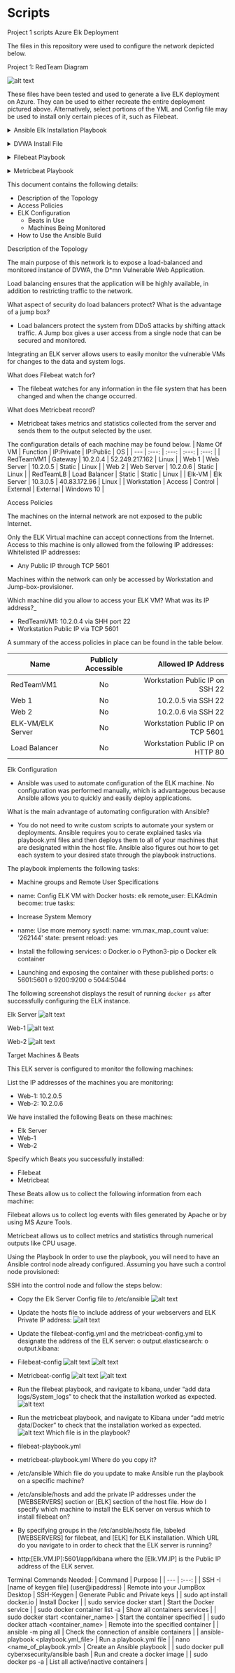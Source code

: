 # Scripts
Project 1 scripts
Azure Elk Deployment

The files in this repository were used to configure the network depicted below.

Project 1: RedTeam Diagram

 ![alt text](https://github.com/juliexo/Scripts/blob/main/diagrams/Red_Team_Diagram.png)

These files have been tested and used to generate a live ELK deployment on Azure. They can be used to either recreate the entire deployment pictured above. Alternatively, select portions of the YML and Config file may be used to install only certain pieces of it, such as Filebeat.

<p>
  <details>
    <summary>Ansible Elk Installation Playbook</summary>
<pre><code>---
- name: Configure ELK
  hosts: elk
  remote_user: ELKAdmin
  become: True
  tasks:

  - name: use more memory
    sysctl:
      name: vm.max_map_count
      value: "262144"
      state: present
      reload: yes

  - name: docker.io
    apt:
      update_cache: yes
      name: docker.io
      state: present

  - name: Install pip3
    apt:
      force_apt_get: yes
      name: python3-pip
      state: present

  - name: install python module
    pip:
      name: docker
      state: present

  - name: elk container
    docker_container:
      name: elk
      image: sebp/elk:761
      state: started
      restart_policy: always
      published_ports:
                - 5601:5601
                - 9200:9200
                - 5044:5044

  - name: Enable service docker on boot
    systemd:
      name: docker
      enabled: yes
</code></pre>


  </details>
  </p>
  

<p>
 <details>
  <summary>DVWA Install File</summary>
  <pre><code>---
- name: Config Web VM with Docker
  hosts: webservers
  become: true
  tasks:
  - name: docker.io
    apt:
      force_apt_get: yes
      update_cache: yes
      name: docker.io
      state: present

  - name: Install pip3
    apt:
      force_apt_get: yes
      name: python3-pip
      state: present

  - name: Install Docker python module
    pip:
      name: docker
      state: present
  - name: download and launch a docker web container
    docker_container:
      name: dvwa
      image: cyberxsecurity/dvwa
      state: started
      restart_policy: always
      published_ports: 80:80

  - name: Enable docker service
    systemd:
      name: docker
      enabled: yes
      </code></pre>
 </details>
 </p>
 
 
<p>
 <details>
  <summary>Filebeat Playbook</summary>
<pre><code>---
- name: Installing and Launch Filebeat
  hosts: webservers
  become: yes
  tasks:

  - name: Download filebeat .deb file
    command: curl -L -O https://artifacts.elastic.co/downloads/beats/filebeat/filebeat-7.4.0-amd64.deb

  - name: Install filebeat .deb
    command: dpkg -i filebeat-7.4.0-amd64.deb

  - name: Drop in filebeat.yml
    copy:
      src: /etc/ansible/filebeat-config.yml
      dest: /etc/filebeat/filebeat.yml


  - name: Enable and Configure System Module
    command: filebeat modules enable system

  - name: Setup filebeat
    command: filebeat setup

  - name: Start filebeat service
    command: service filebeat start

  - name: Enable service filebeat on boot
    systemd:
      name: filebeat
      enabled: yes
      </code></pre>
 </details>
 </p>
 
 <p>
 <details>
  <summary>Metricbeat Playbook</summary>
<pre><code>---
- name: Install metric beat
  hosts: webservers
  become: true
  tasks:

  - name: Download metricbeat
    command: curl -L -O https://artifacts.elastic.co/downloads/beats/metricbeat/metricbeat-7.4.0-amd64.deb

    # Use command module
  - name: install metricbeat
    command: dpkg -i metricbeat-7.4.0-amd64.deb

    # Use copy module
  - name: drop in metricbeat config
    copy:
      src: /etc/ansible/metricbeat-config.yml
      dest: /etc/metricbeat/metricbeat.yml

    # Use command module
  - name: enable and configure docker module for metric beat
    command: metricbeat modules enable docker

    # Use command module
  - name: setup metric beat
    command: metricbeat setup

    # Use command module
  - name: start metric beat
    command: service metricbeat start

    # Use systemd module
  - name: Enable service metricbeat on boot
    systemd:
      name: metricbeat
      enabled: yes
      </code></pre>
 </details>
 </p>
 
This document contains the following details:
- Description of the Topology
- Access Policies
- ELK Configuration
  - Beats in Use
  - Machines Being Monitored
- How to Use the Ansible Build


Description of the Topology

The main purpose of this network is to expose a load-balanced and monitored instance of DVWA, the D*mn Vulnerable Web Application.

Load balancing ensures that the application will be highly available, in addition to restricting traffic to the network.

What aspect of security do load balancers protect? What is the advantage of a jump box?

- Load balancers protect the system from DDoS attacks by shifting attack traffic.  A Jump box gives a user access from a single node that can be secured and monitored.


Integrating an ELK server allows users to easily monitor the vulnerable VMs for changes to the data and system logs.

What does Filebeat watch for?

- The filebeat watches for any information in the file system that has been changed and when the change occurred.

What does Metricbeat record?

- Metricbeat takes metrics and statistics collected from the server and sends them to the output selected by the user.

The configuration details of each machine may be found below.
| Name Of VM | Function | IP:Private | IP:Public |	OS |
| --- | :---: | :---: | :---: | :---: |
| RedTeamVM1 |	Gateway |	10.2.0.4 |	52.249.217.162 | Linux |
| Web 1 | Web Server	| 10.2.0.5	| Static	| Linux |
| Web 2 | Web Server	| 10.2.0.6	| Static	| Linux |
| RedTeamLB | Load Balancer | Static | Static	| Linux |
| Elk-VM |	Elk Server |	10.3.0.5 |	40.83.172.96 |	Linux |
| Workstation	| Access | Control	| External	| External	| Windows 10 |





Access Policies 

The machines on the internal network are not exposed to the public Internet. 

Only the ELK Virtual machine can accept connections from the Internet. Access to this machine is only allowed from the following IP addresses:
Whitelisted IP addresses:

-	Any Public IP through TCP 5601

Machines within the network can only be accessed by Workstation and Jump-box-provisioner.

Which machine did you allow to access your ELK VM? What was its IP address?_

-	RedTeamVM1: 10.2.0.4 via SHH port 22
-	Workstation Public IP via TCP 5601

A summary of the access policies in place can be found in the table below.

| Name |	Publicly Accessible |	Allowed IP Address |
| --- | :---: | ---: |
| RedTeamVM1	| No	| Workstation Public IP on SSH 22 |
| Web 1 |	No	| 10.2.0.5 via SSH 22 |
| Web 2 |	No |	10.2.0.6 via SSH 22 |
| ELK-VM/ELK Server	| No	| Workstation Public IP on TCP 5601 |
| Load Balancer	| No |	Workstation Public IP on HTTP 80 |

Elk Configuration

- Ansible was used to automate configuration of the ELK machine. No configuration was performed manually, which is advantageous because Ansible allows you to quickly and easily deploy applications. 

What is the main advantage of automating configuration with Ansible?

- You do not need to write custom scripts to automate your system or deployments. Ansible requires you to cerate explained tasks via playbook.yml files and then deploys them to all of your machines that are designated within the host file. Ansible also figures out how to get each system to your desired state through the playbook instructions.



The playbook implements the following tasks:

-	Machine groups and Remote User Specifications 

-  name: Config ELK VM with Docker
  	  hosts: elk
  	  remote_user: ELKAdmin
  	  become: true
      tasks:

-	Increase System Memory

-  name: Use more memory
    sysctl:
    name: vm.max_map_count
    value: '262144'
    state: present
    reload: yes

-	Install the following services:
o	Docker.io
o	Python3-pip
o	Docker elk container
-	Launching and exposing the container with these published ports:
o	5601:5601
o	9200:9200
o	5044:5044

The following screenshot displays the result of running `docker ps` after successfully configuring the ELK instance.

Elk Server
![alt text](https://github.com/juliexo/Scripts/blob/main/images/ELKServerScreenshot.png)  

Web-1
![alt text](https://github.com/juliexo/Scripts/blob/main/images/Web1Screenshot.png)
 

Web-2
![alt text](https://github.com/juliexo/Scripts/blob/main/images/Web2Screenshot.png)




Target Machines & Beats

This ELK server is configured to monitor the following machines:

List the IP addresses of the machines you are monitoring:

-	Web-1: 10.2.0.5
-	Web-2: 10.2.0.6

We have installed the following Beats on these machines:

-	Elk Server
-	Web-1
-	Web-2

Specify which Beats you successfully installed:

-	Filebeat
-	Metricbeat

These Beats allow us to collect the following information from each machine:

Filebeat allows us to collect log events with files generated by Apache or by using MS Azure Tools.

Metricbeat allows us to collect metrics and statistics through numerical outputs like CPU usage.

Using the Playbook
In order to use the playbook, you will need to have an Ansible control node already configured. Assuming you have such a control node provisioned: 

SSH into the control node and follow the steps below:

-	Copy the Elk Server Config file to /etc/ansible
![alt text](https://github.com/juliexo/Scripts/blob/main/images/ELKList.png)


-	Update the hosts file to include address of your webservers and ELK Private IP address:
![alt text](https://github.com/juliexo/Scripts/blob/main/images/Hostfile.png)

-	Update the filebeat-config.yml and the metricbeat-config.yml to designate the address of the ELK server:
o	output.elasticsearch:
o	output.kibana:

-	Filebeat-config 
![alt text](https://github.com/juliexo/Scripts/blob/main/images/filebeatconfig.png)
![alt text](https://github.com/juliexo/Scripts/blob/main/images/filebeatconfig2.png)




-	Metricbeat-config
![alt text](https://github.com/juliexo/Scripts/blob/main/images/metricbeatconfig.png)
![alt text](https://github.com/juliexo/Scripts/blob/main/images/metricbeatconfig2.png) 

-	Run the filebeat playbook, and navigate to kibana, under “add data logs/System_logs” to check that the installation worked as expected.  
![alt text](https://github.com/juliexo/Scripts/blob/main/images/modulestatus.png)
-	Run the metricbeat playbook, and navigate to Kibana under “add metric data/Docker” to check that the installation worked as expected.  
![alt text](https://github.com/juliexo/Scripts/blob/main/images/modulestatus2.png)
Which file is in the playbook?
-	filebeat-playbook.yml
-	metricbeat-playbook.yml
Where do you copy it?
-	/etc/ansible
Which file do you update to make Ansible run the playbook on a specific machine?
-	/etc/ansible/hosts and add the private IP addresses under the [WEBSERVERS] section or [ELK] section of the host file.
How do I specify which machine to install the ELK server on versus which to install filebeat on?
-	By specifying groups in the /etc/ansible/hosts file, labeled [WEBSERVERS] for filebeat, and [ELK] for ELK installation.
Which URL do you navigate to in order to check that the ELK server is running?
-	http:[Elk.VM.IP]:5601/app/kibana where the [Elk.VM.IP] is the Public IP address of the ELK server.

Terminal Commands Needed:
| Command |	Purpose |
| --- | :---: |
| SSH -I [name of keygen file] (user@ipaddress) |	Remote into your JumpBox Desktop
| SSH-Keygen	| Generate Public and Private keys |
| sudo apt install docker.io |	Install Docker |
| sudo service docker start |	Start the Docker service |
| sudo docker container list -a	| Show all containers services |
| sudo docker start <container_name> |	Start the container specified |
| sudo docker attach <container_name>	| Remote into the specified container |
| ansible -m ping all	| Check the connection of ansible containers |
| ansible-playbook <playbook.yml_file>	| Run a playbook.yml file |
| nano <name_of_playbook.yml>	| Create an Ansible playbook |
| sudo docker pull cyberxsecurity/ansible bash	| Run and create a docker image |
| sudo docker ps -a | List all active/inactive containers |


